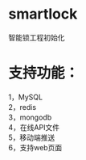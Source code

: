 # smartlock
智能锁工程初始化

# 支持功能：
1，MySQL <br/>
2，redis <br/>
3，mongodb <br/>
4，在线API文件 <br/>
5，移动端推送 <br/>
6，支持web页面 <br/>
